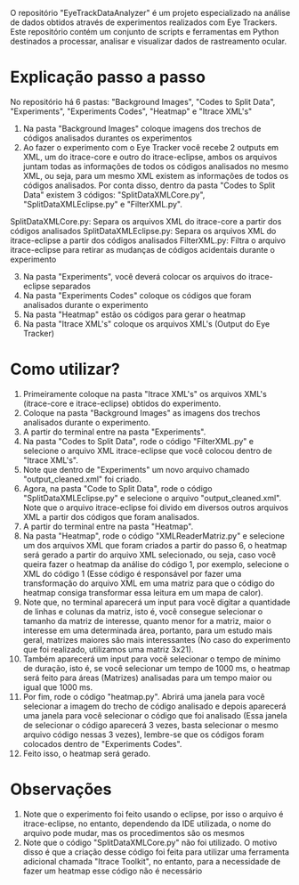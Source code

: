 O repositório "EyeTrackDataAnalyzer" é um projeto especializado na análise de dados obtidos através de experimentos realizados com Eye Trackers. Este repositório contém um conjunto de scripts e ferramentas em Python destinados a processar, analisar e visualizar dados de rastreamento ocular.

# Explicação passo a passo

No repositório há 6 pastas: "Background Images", "Codes to Split Data", "Experiments", "Experiments Codes", "Heatmap" e "Itrace XML's"

1) Na pasta "Background Images" coloque imagens dos trechos de códigos analisados durantes os experimentos
2) Ao fazer o experimento com o Eye Tracker você recebe 2 outputs em XML, um do itrace-core e outro do itrace-eclipse, ambos os arquivos juntam todas as informações de todos os códigos analisados no mesmo XML, ou seja, para um mesmo XML existem as informações de todos os códigos analisados. Por conta disso, dentro da pasta "Codes to Split Data" existem 3 códigos: "SplitDataXMLCore.py", "SplitDataXMLEclipse.py" e "FilterXML.py".

SplitDataXMLCore.py: Separa os arquivos XML do itrace-core a partir dos códigos analisados
SplitDataXMLEclipse.py: Separa os arquivos XML do itrace-eclipse a partir dos códigos analisados
FilterXML.py: Filtra o arquivo itrace-eclipse para retirar as mudanças de códigos acidentais durante o experimento

3) Na pasta "Experiments", você deverá colocar os arquivos do itrace-eclipse separados
4) Na pasta "Experiments Codes" coloque os códigos que foram analisados durante o experimento
5) Na pasta "Heatmap" estão os códigos para gerar o heatmap
6) Na pasta "Itrace XML's" coloque os arquivos XML's (Output do Eye Tracker)
    
# Como utilizar?

1) Primeiramente coloque na pasta "Itrace XML's" os arquivos XML's (itrace-core e itrace-eclipse) obtidos do experimento.
2) Coloque na pasta "Background Images" as imagens dos trechos analisados durante o experimento.
3) A partir do terminal entre na pasta "Experiments".
4) Na pasta "Codes to Split Data", rode o código "FilterXML.py" e selecione o arquivo XML itrace-eclipse que você colocou dentro de "Itrace XML's".
5) Note que dentro de "Experiments" um novo arquivo chamado "output_cleaned.xml" foi criado.
6) Agora, na pasta "Code to Split Data", rode o código "SplitDataXMLEclipse.py" e selecione o arquivo "output_cleaned.xml". Note que o arquivo itrace-eclipse foi divido em diversos outros arquivos XML a partir dos códigos que foram analisados.
7) A partir do terminal entre na pasta "Heatmap".
8) Na pasta "Heatmap", rode o código "XMLReaderMatriz.py" e selecione um dos arquivos XML que foram criados a partir do passo 6, o heatmap será gerado a partir do arquivo XML selecionado, ou seja, caso você queira fazer o heatmap da análise do código 1, por exemplo, selecione o XML do código 1 (Esse código é responsável por fazer uma transformação do arquivo XML em uma matriz para que o código do heatmap consiga transformar essa leitura em um mapa de calor).
9) Note que, no terminal aparecerá um input para você digitar a quantidade de linhas e colunas da matriz, isto é, você consegue selecionar o tamanho da matriz de interesse, quanto menor for a matriz, maior o interesse em uma determinada área, portanto, para um estudo mais geral, matrizes maiores são mais interessantes (No caso do experimento que foi realizado, utilizamos uma matriz 3x21).
10) Também aparecerá um input para você selecionar o tempo de mínimo de duração, isto é, se você selecionar um tempo de 1000 ms, o heatmap será feito para áreas (Matrizes) analisadas para um tempo maior ou igual que 1000 ms.
11) Por fim, rode o código "heatmap.py". Abrirá uma janela para você selecionar a imagem do trecho de código analisado e depois aparecerá uma janela para você selecionar o código que foi analisado (Essa janela de selecionar o código aparecerá 3 vezes, basta selecionar o mesmo arquivo código nessas 3 vezes), lembre-se que os códigos foram colocados dentro de "Experiments Codes".
12) Feito isso, o heatmap será gerado.

# Observações

1) Note que o experimento foi feito usando o eclipse, por isso o arquivo é itrace-eclipse, no entanto, dependendo da IDE utilizada, o nome do arquivo pode mudar, mas os procedimentos são os mesmos
2) Note que o código "SplitDataXMLCore.py" não foi utilizado. O motivo disso é que a criação desse código foi feita para utilizar uma ferramenta adicional chamada "Itrace Toolkit", no entanto, para a necessidade de fazer um heatmap esse código não é necessário
